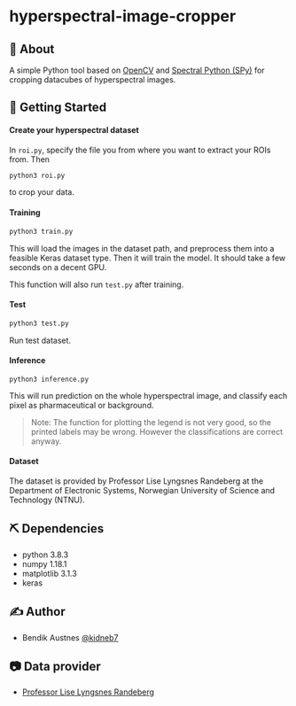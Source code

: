 # hyperspectral-image-cropper

## 🧐 About <a name = "about"></a>
A simple Python tool based on [OpenCV](https://opencv.org/) and [Spectral Python (SPy)](http://www.spectralpython.net/) for cropping datacubes of hyperspectral images.

## 🏁 Getting Started <a name = "getting_started"></a>

#### Create your hyperspectral dataset
In `roi.py`, specify the file you from where you want to extract your ROIs from. Then

```bash
python3 roi.py
```

to crop your data.

#### Training
```bash
python3 train.py
```
This will load the images in the dataset path, and preprocess them into a feasible Keras dataset type.
Then it will train the model. It should take a few seconds on a decent GPU.

This function will also run `test.py` after training.

#### Test
```bash
python3 test.py
```

Run test dataset.

#### Inference
```
python3 inference.py
```

This will run prediction on the whole hyperspectral image, and classify each pixel as pharmaceutical or background.

> Note: The function for plotting the legend is not very good, so the printed labels may be wrong. However the classifications are correct anyway.

#### Dataset
The dataset is provided by Professor Lise Lyngsnes Randeberg at the Department of Electronic Systems, Norwegian University of Science and Technology (NTNU).

## ⛏️ Dependencies
* python 3.8.3
* numpy 1.18.1
* matplotlib 3.1.3
* keras

## ✍️ Author
- Bendik Austnes [@kidneb7](https://github.com/kidneb7)


## :camera: Data provider
- [Professor Lise Lyngsnes Randeberg](https://www.ntnu.edu/employees/lise.randeberg)